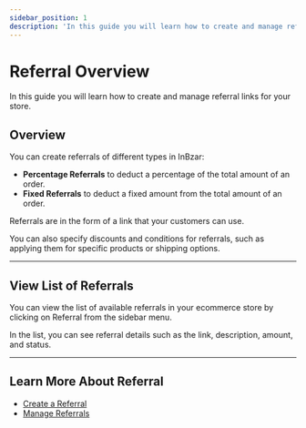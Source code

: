 ```yaml
---
sidebar_position: 1
description: 'In this guide you will learn how to create and manage referral links for your store'
---
```


# Referral Overview

In this guide you will learn how to create and manage referral links for your store.

## Overview

You can create referrals of different types in InBzar:

- **Percentage Referrals** to deduct a percentage of the total amount of an order.
- **Fixed Referrals** to deduct a fixed amount from the total amount of an order.

Referrals are in the form of a link that your customers can use.

You can also specify discounts and conditions for referrals, such as applying them for specific products or shipping options.

---

## View List of Referrals

You can view the list of available referrals in your ecommerce store by clicking on Referral from the sidebar menu.

In the list, you can see referral details such as the link, description, amount, and status.

---

## Learn More About Referral

- [Create a Referral](./create.mdx)
- [Manage Referrals](./manage.mdx)
